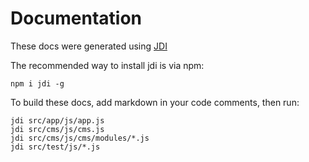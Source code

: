 # Documentation

These docs were generated using [JDI](https://github.com/alexanderGugel/jdi)

The recommended way to install jdi is via npm:

`npm i jdi -g`

To build these docs, add markdown in your code comments, then run:

```
jdi src/app/js/app.js
jdi src/cms/js/cms.js
jdi src/cms/js/cms/modules/*.js
jdi src/test/js/*.js
```